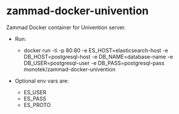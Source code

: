 # zammad-docker-univention

Zammad Docker container for Univention server.

* Run:
  - docker run -ti -p 80:80 -e ES_HOST=elasticsearch-host -e DB_HOST=postgresql-host -e DB_NAME=database-name -e DB_USER=postgresql-user -e DB_PASS=postgresql-pass monotek/zammad-docker-univention

* Optional env vars are:
  - ES_USER
  - ES_PASS
  - ES_PROTO
